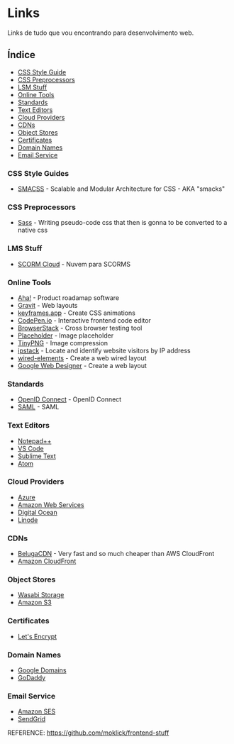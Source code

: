 Links
=====

Links de tudo que vou encontrando para desenvolvimento web.

## Índice
- [CSS Style Guide](#css-style-guide)
- [CSS Preprocessors](#css-preprocessors)
- [LSM Stuff](#lms-stuff)
- [Online Tools](#online-tools)
- [Standards](#standards)
- [Text Editors](#text-editors)
- [Cloud Providers](#cloud-providers)
- [CDNs](#cdns)
- [Object Stores](#object-stores)
- [Certificates](#certificates)
- [Domain Names](#domain-names)
- [Email Service](#email-service)

### CSS Style Guides
- [SMACSS](https://smacss.com/) - Scalable and Modular Architecture for CSS - AKA "smacks"

### CSS Preprocessors
- [Sass](http://sass-lang.com/) - Writing pseudo-code css that then is gonna to be converted to a native css


### LMS Stuff
- [SCORM Cloud](https://cloud.scorm.com/sc/guest/SignInForm) - Nuvem para SCORMS

### Online Tools
- [Aha!](https://www.aha.io) - Product roadamap software
- [Gravit](https://designer.gravit.io) - Web layouts
- [keyframes.app](https://keyframes.app) - Create CSS animations
- [CodePen.io](https://codepen.io/) - Interactive frontend code editor
- [BrowserStack](https://www.browserstack.com/) - Cross browser testing tool
- [Placeholder](https://placeholder.com) - Image placeholder
- [TinyPNG](https://tinypng.com) - Image compression
- [ipstack](https://ipstack.com) - Locate and identify website visitors by IP address
- [wired-elements](https://stackblitz.com/edit/wired-elements) - Create a web wired layout
- [Google Web Designer](https://www.google.com/webdesigner/) - Create a web layout

### Standards
- [OpenID Connect](http://openid.net/connect/) - OpenID Connect
- [SAML](https://en.wikipedia.org/wiki/Security_Assertion_Markup_Language) - SAML

### Text Editors
- [Notepad++](https://notepad-plus-plus.org/)
- [VS Code](https://code.visualstudio.com/)
- [Sublime Text](https://www.sublimetext.com/)
- [Atom](https://atom.io/)

### Cloud Providers
- [Azure](https://azure.microsoft.com/)
- [Amazon Web Services](https://aws.amazon.com/)
- [Digital Ocean](https://www.digitalocean.com/)
- [Linode](https://www.linode.com/)

### CDNs
- [BelugaCDN](https://www.belugacdn.com/) - Very fast and so much cheaper than AWS CloudFront
- [Amazon CloudFront](https://aws.amazon.com/pt/cloudfront/)

### Object Stores
- [Wasabi Storage](https://wasabi.com/)
- [Amazon S3](https://aws.amazon.com/pt/s3/)

### Certificates
- [Let\'s Encrypt](https://letsencrypt.org)

### Domain Names
- [Google Domains](https://domains.google)
- [GoDaddy](https://br.godaddy.com)

### Email Service
- [Amazon SES](https://aws.amazon.com/pt/ses/)
- [SendGrid](https://sendgrid.com/)


REFERENCE: https://github.com/moklick/frontend-stuff